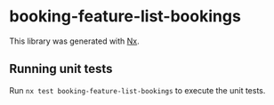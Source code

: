 # booking-feature-list-bookings

This library was generated with [Nx](https://nx.dev).

## Running unit tests

Run `nx test booking-feature-list-bookings` to execute the unit tests.
